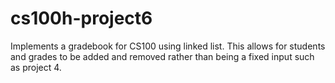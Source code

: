 # cs100h-project6
Implements a gradebook for CS100 using linked list. This allows for students and grades to be added and removed rather than being a fixed input such as project 4.
